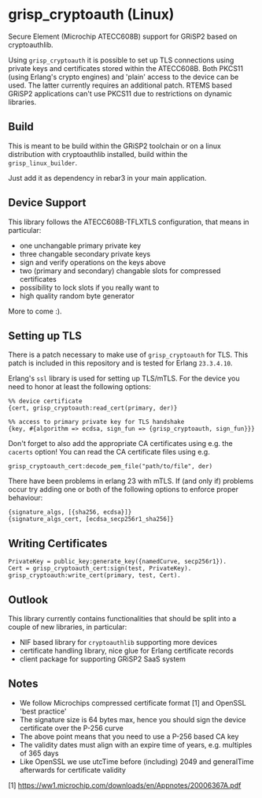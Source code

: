grisp_cryptoauth (Linux)
========================

Secure Element (Microchip ATECC608B) support for GRiSP2 based on cryptoauthlib.

Using `grisp_cryptoauth` it is possible to set up TLS connections using private
keys and certificates stored within the ATECC608B. Both PKCS11 (using Erlang's
crypto engines) and 'plain' access to the device can be used. The latter currently
requires an additional patch. RTEMS based GRiSP2 applications can't use PKCS11
due to restrictions on dynamic libraries.


Build
-----

This is meant to be build within the GRiSP2 toolchain or on a linux distribution
with cryptoauthlib installed, build within the `grisp_linux_builder`.

Just add it as dependency in rebar3 in your main application.


Device Support
--------------

This library follows the ATECC608B-TFLXTLS configuration, that means in particular:

* one unchangable primary private key
* three changable secondary private keys
* sign and verify operations on the keys above
* two (primary and secondary) changable slots for compressed certificates
* possibility to lock slots if you really want to
* high quality random byte generator

More to come :).


Setting up TLS
--------------

There is a patch necessary to make use of `grisp_cryptoauth` for TLS. This
patch is included in this repository and is tested for Erlang `23.3.4.10`.

Erlang's `ssl` library is used for setting up TLS/mTLS. For the device
you need to honor at least the following options:

```
%% device certificate
{cert, grisp_cryptoauth:read_cert(primary, der)}

%% access to primary private key for TLS handshake
{key, #{algorithm => ecdsa, sign_fun => {grisp_cryptoauth, sign_fun}}}
```

Don't forget to also add the appropriate CA certificates using e.g. the
`cacerts` option! You can read the CA certificate files using e.g.

```
grisp_cryptoauth_cert:decode_pem_file("path/to/file", der)
```

There have been problems in erlang 23 with mTLS. If (and only if) problems
occur try adding one or both of the following options to enforce proper behaviour:

```
{signature_algs, [{sha256, ecdsa}]}
{signature_algs_cert, [ecdsa_secp256r1_sha256]}
```


Writing Certificates
--------------------

```
PrivateKey = public_key:generate_key({namedCurve, secp256r1}).
Cert = grisp_cryptoauth_cert:sign(test, PrivateKey).
grisp_cryptoauth:write_cert(primary, test, Cert).
```


Outlook
-------

This library currently contains functionalities that should be split into
a couple of new libraries, in particular:

* NIF based library for `cryptoauthlib` supporting more devices
* certificate handling library, nice glue for Erlang certificate records
* client package for supporting GRiSP2 SaaS system


Notes
-----

* We follow Microchips compressed certificate format [1] and OpenSSL 'best practice'
* The signature size is 64 bytes max, hence you should sign the device certificate over the P-256 curve
* The above point means that you need to use a P-256 based CA key
* The validity dates must align with an expire time of years, e.g. multiples of 365 days
* Like OpenSSL we use utcTime before (including) 2049 and generalTime afterwards for certificate validity

[1] https://ww1.microchip.com/downloads/en/Appnotes/20006367A.pdf

